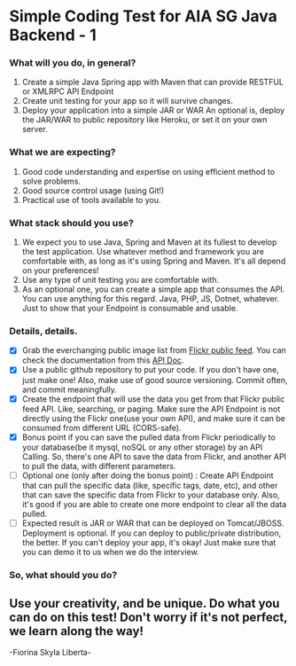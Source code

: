 # Simple Coding Test for AIA SG Java Backend - 1

### What will you do, in general?

1. Create a simple Java Spring app with Maven that can provide RESTFUL or XMLRPC API Endpoint
2. Create unit testing for your app so it will survive changes.
3. Deploy your application into a simple JAR or WAR
   An optional is, deploy the JAR/WAR to public repository like Heroku, or set it on your own server.

### What we are expecting?

1. Good code understanding and expertise on using efficient method to solve problems.
2. Good source control usage (using Git!)
3. Practical use of tools available to you.

### What stack should you use?

1. We expect you to use Java, Spring and Maven at its fullest to develop the test application.
   Use whatever method and framework you are comfortable with, as long as it's using Spring and Maven. It's all depend on your preferences!
2. Use any type of unit testing you are comfortable with.
3. As an optional one, you can create a simple app that consumes the API. You can use anything for this regard. Java, PHP, JS, Dotnet, whatever. Just to show that your Endpoint is consumable and usable.

### Details, details.

- [x] Grab the everchanging public image list from [Flickr public feed](https://api.flickr.com/services/feeds/photos_public.gne).
   You can check the documentation from this [API Doc](http://www.flickr.com/services/feeds/).
- [x] Use a public github repository to put your code. If you don't have one, just make one! Also, make use of good source versioning.
   Commit often, and commit meaningfully.
- [x] Create the endpoint that will use the data you get from that Flickr public feed API. Like, searching, or paging. Make sure the API Endpoint is not directly using the Flickr      one(use your own API), and make sure it can be consumed from different URL (CORS-safe).
- [x] Bonus point if you can save the pulled data from Flickr periodically to your database(be it mysql, noSQL or any other storage) by an API Calling. So, there's one API to save    the data from Flickr, and another API to pull the data, with different parameters.
- [ ] Optional one (only after doing the bonus point) : Create API Endpoint that can pull the specific data (like, specific tags, date, etc), and other that can save the specific      data from Flickr to your database only. Also, it's good if you are able to create one more endpoint to clear all the data pulled.
- [ ] Expected result is JAR or WAR that can be deployed on Tomcat/JBOSS.
   Deployment is optional. If you can deploy to public/private distribution, the better.
   If you can't deploy your app, it's okay! Just make sure that you can demo it to us when we do the interview.

### So, what should you do?

## Use your creativity, and be unique. Do what you can do on this test! Don't worry if it's not perfect, we learn along the way!

-Fiorina Skyla Liberta-
